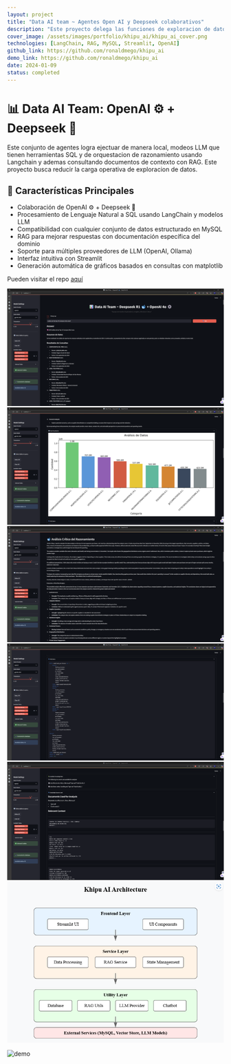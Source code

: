 ```yaml
---
layout: project
title: "Data AI team ~ Agentes Open AI y Deepseek colaborativos"
description: "Este proyecto delega las funciones de exploracion de datos y analisis critico a agentes OpenAI ⚙️ y Deepseek 🐋"
cover_image: /assets/images/portfolio/khipu_ai/khipu_ai_cover.png
technologies: [LangChain, RAG, MySQL, Streamlit, OpenAI]
github_link: https://github.com/ronaldmego/khipu_ai
demo_link: https://github.com/ronaldmego/khipu_ai
date: 2024-01-09
status: completed
---
```


# 📊 Data AI Team: OpenAI ⚙️ + Deepseek 🐋

Este conjunto de agentes logra ejectuar de manera local, modeos LLM que tienen herramientas SQL y de orquestacion de razonamiento usando Langchain y ademas consultando documentos de contexto con RAG. Este proyecto busca reducir la carga operativa de exploracion de datos.

## 🌟 Características Principales

- Colaboración de OpenAI ⚙️ + Deepseek 🐋
- Procesamiento de Lenguaje Natural a SQL usando LangChain y modelos LLM
- Compatibilidad con cualquier conjunto de datos estructurado en MySQL
- RAG para mejorar respuestas con documentación específica del dominio
- Soporte para múltiples proveedores de LLM (OpenAI, Ollama)
- Interfaz intuitiva con Streamlit
- Generación automática de gráficos basados en consultas con matplotlib

Pueden visitar el repo [aquí](https://github.com/ronaldmego/agent-sql-khipu_ai)

![demo](/assets/images/portfolio/khipu_ai/khipu000.png)
![demo](/assets/images/portfolio/khipu_ai/khipu001.png)
![demo](/assets/images/portfolio/khipu_ai/khipu003.png)
![demo](/assets/images/portfolio/khipu_ai/khipu004.png)
![demo](/assets/images/portfolio/khipu_ai/khipu005.png)
![demo](/assets/images/portfolio/khipu_ai/khipu006.png)

![demo](/assets/images/portfolio/khipu_ai/khipu_AI.gif)